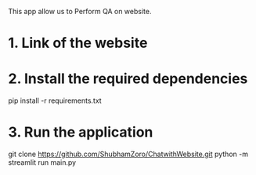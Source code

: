 This app allow us to Perform QA on website.

# 1. Link of the website


# 2. Install the required dependencies
pip install -r requirements.txt

# 3. Run the application
git clone https://github.com/ShubhamZoro/ChatwithWebsite.git
python -m streamlit run main.py
